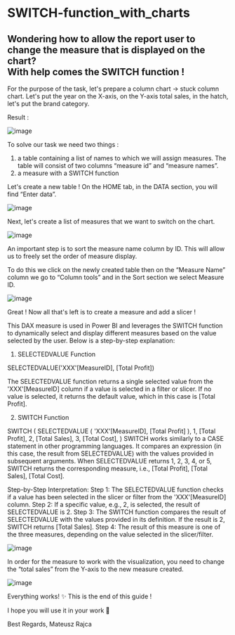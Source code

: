 # SWITCH-function_with_charts
Wondering how to allow the report user to change the measure that is displayed on the chart?  
With help comes the SWITCH function !
-------------------------
For the purpose of the task, let's prepare a column chart -> stuck column chart.
Let's put the year on the X-axis,
on the Y-axis total sales,
in the hatch, let's put the brand category.

Result :

![image](https://github.com/user-attachments/assets/4576b6e5-06f1-4db2-ab8c-e57de73c847b)

To solve our task we need two things : 
1) a table containing a list of names to which we will assign measures. The table will consist of two columns “measure id” and “measure names”.
2) a measure with a SWITCH function

Let's create a new table !
On the HOME tab, in the DATA section, you will find “Enter data”.

![image](https://github.com/user-attachments/assets/c2ccddff-858b-4ae4-9f5d-4122f5dbec53)

Next, let's create a list of measures that we want to switch on the chart.

![image](https://github.com/user-attachments/assets/ad27359d-448e-46d9-9eca-27e8316e1390)

An important step is to sort the measure name column by ID. 
This will allow us to freely set the order of measure display.

To do this we click on the newly created table then on the “Measure Name” column we go to “Column tools” and in the Sort section we select Measure ID.

![image](https://github.com/user-attachments/assets/f5f1411d-e91c-480d-b12c-19d399a1ce5a)

Great !
Now all that's left is to create a measure and add a slicer !

This DAX measure is used in Power BI and leverages the SWITCH function to dynamically select and display different measures based on the value selected by the user. Below is a step-by-step explanation:

1. SELECTEDVALUE Function

SELECTEDVALUE('XXX'[MeasureID], [Total Profit])

The SELECTEDVALUE function returns a single selected value from the 'XXX'[MeasureID] column if a value is selected in a filter or slicer.
If no value is selected, it returns the default value, which in this case is [Total Profit].

2. SWITCH Function

SWITCH (
    SELECTEDVALUE ( 'XXX'[MeasureID], [Total Profit] ),
    1, [Total Profit],
    2, [Total Sales],
    3, [Total Cost],
)
SWITCH works similarly to a CASE statement in other programming languages. It compares an expression (in this case, the result from SELECTEDVALUE) with the values provided in subsequent arguments.
When SELECTEDVALUE returns 1, 2, 3, 4, or 5, SWITCH returns the corresponding measure, i.e., [Total Profit], [Total Sales], [Total Cost].


Step-by-Step Interpretation:
Step 1: The SELECTEDVALUE function checks if a value has been selected in the slicer or filter from the 'XXX'[MeasureID] column.
Step 2: If a specific value, e.g., 2, is selected, the result of SELECTEDVALUE is 2.
Step 3: The SWITCH function compares the result of SELECTEDVALUE with the values provided in its definition. If the result is 2, SWITCH returns [Total Sales].
Step 4: The result of this measure is one of the three measures, depending on the value selected in the slicer/filter.

![image](https://github.com/user-attachments/assets/294e2adf-e72c-4e4b-8643-f94d524d2b2e)

In order for the measure to work with the visualization, you need to change the “total sales” from the Y-axis to the new measure created.

![image](https://github.com/user-attachments/assets/73d6940e-6f05-479a-a612-5747c521c02e)


Everything works! ✨ This is the end of this guide !

I hope you will use it in your work 🚀

Best Regards, Mateusz Rajca


